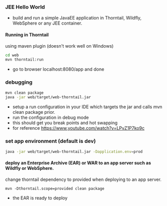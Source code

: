 ### JEE Hello World
- build and run a simple JavaEE application in Thorntail, Wildfly, WebSphere or any JEE container.

#### Running in Thorntail
using maven plugin (doesn't work well on Windows)
```bash
cd web
mvn thorntail:run
```
- go to browser localhost:8080/app and done

### debugging
```bash
mvn clean package
java -jar web/target/web-thorntail.jar
```
- setup a run configuration in your IDE which targets the jar and calls mvn clean package prior.
- run the configuration in debug mode
- this should get you break points and hot swapping
- for reference https://www.youtube.com/watch?v=LPvZ1P7ko9c

### set app environment (default is dev)
```bash
java -jar web/target/web-thorntail.jar -Dapplication.env=prod
```

#### deploy an Enterprise Archive (EAR) or WAR to an app server such as Wildfly or WebSphere.
change thorntail dependency to provided when deploying to an app server. 
```
mvn -Dthorntail.scope=provided clean package
```
- the EAR is ready to deploy